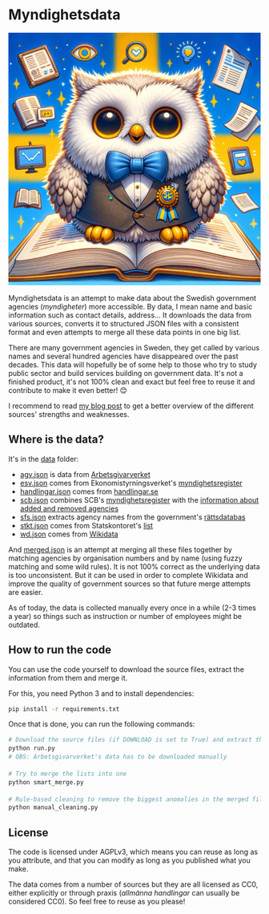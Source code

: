 # Myndighetsdata

![A wise owl that knows everything about government agencies](./illustration.webp)

Myndighetsdata is an attempt to make data about the Swedish government agencies (*myndigheter*) more accessible. By data, I mean name and basic information such as contact details, address... It downloads the data from various sources, converts it to structured JSON files with a consistent format and even attempts to merge all these data points in one big list.

There are many government agencies in Sweden, they get called by various names and several hundred agencies have disappeared over the past decades. This data will hopefully be of some help to those who try to study public sector and build services building on government data. It's not a finished product, it's not 100% clean and exact but feel free to reuse it and contribute to make it even better! 😊

I recommend to read [my blog post](https://medium.com/civictechsweden/vem-har-koll-på-sveriges-myndigheter-dc8ca8e9dab7) to get a better overview of the different sources' strengths and weaknesses.

## Where is the data?

It's in the [data](./data) folder:

- [agv.json](./data/agv.json) is data from [Arbetsgivarverket](https://www.arbetsgivarverket.se/statistik-och-analys/staten-i-siffror-anstallda-i-staten/staten-i-siffror-om-arbetsgivarverkets-medlemmar)
- [esv.json](./data/esv.json) comes from Ekonomistyrningsverket's [myndighetsregister](https://www.esv.se/rapportering/myndighetsregistret/)
- [handlingar.json](./data/handlingar.json) comes from [handlingar.se](https://handlingar.se)
- [scb.json](./data/scb.json) combines SCB's [myndighetsregister](https://myndighetsregistret.scb.se) with the [information about added and removed agencies](https://myndighetsregistret.scb.se/Ar)
- [sfs.json](./data/sfs.json) extracts agency names from the government's [rättsdatabas](https://beta.rkrattsbaser.gov.se)
- [stkt.json](./data/stkt.json) comes from Statskontoret's [list](https://www.statskontoret.se/fokusomraden/fakta-om-statsforvaltningen/myndigheterna-under-regeringen/)
- [wd.json](./data/wd.json) comes from [Wikidata](https://www.wikidata.org)

And [merged.json](./data/merged.json) is an attempt at merging all these files together by matching agencies by organisation numbers and by name (using fuzzy matching and some wild rules). It is not 100% correct as the underlying data is too unconsistent. But it can be used in order to complete Wikidata and improve the quality of government sources so that future merge attempts are easier.

As of today, the data is collected manually every once in a while (2-3 times a year) so things such as instruction or number of employees might be outdated.

## How to run the code

You can use the code yourself to download the source files, extract the information from them and merge it.

For this, you need Python 3 and to install dependencies:

```bash
pip install -r requirements.txt
```

Once that is done, you can run the following commands:

```bash
# Download the source files (if DOWNLOAD is set to True) and extract the information from them
python run.py
# OBS: Arbetsgivarverket's data has to be downloaded manually

# Try to merge the lists into one
python smart_merge.py

# Rule-based cleaning to remove the biggest anomalies in the merged file
python manual_cleaning.py
```

## License

The code is licensed under AGPLv3, which means you can reuse as long as you attribute, and that you can modify as long as you published what you make.

The data comes from a number of sources but they are all licensed as CC0, either explicitly or through praxis (*allmänna handlingar* can usually be considered CC0). So feel free to reuse as you please!
